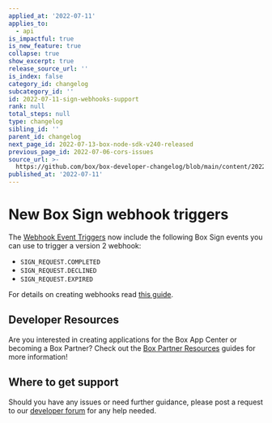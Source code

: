 ```yaml
---
applied_at: '2022-07-11'
applies_to:
  - api
is_impactful: true
is_new_feature: true
collapse: true
show_excerpt: true
release_source_url: ''
is_index: false
category_id: changelog
subcategory_id: ''
id: 2022-07-11-sign-webhooks-support
rank: null
total_steps: null
type: changelog
sibling_id: ''
parent_id: changelog
next_page_id: 2022-07-13-box-node-sdk-v240-released
previous_page_id: 2022-07-06-cors-issues
source_url: >-
  https://github.com/box/box-developer-changelog/blob/main/content/2022/07-11-sign-webhooks-support.md
published_at: '2022-07-11'
---
```

# New Box Sign webhook triggers

The [Webhook Event Triggers][1] now include the following Box Sign events you can use to trigger a version 2 webhook:

* `SIGN_REQUEST.COMPLETED`
* `SIGN_REQUEST.DECLINED`
* `SIGN_REQUEST.EXPIRED`

For details on creating webhooks read [this guide][2].

<!-- more -->


## Developer Resources

Are you interested in creating applications for the Box App Center or becoming a Box Partner? Check out the
[Box Partner Resources][2] guides for more information!

## Where to get support

Should you have any issues or need further guidance, please post a request to
our [developer forum][1] for any help needed.

[1]: g://webhooks/triggers
[2]: g://webhooks/v2/create-v2
[3]: https://support.box.com/hc/en-us/community/topics/360001932973-Platform-and-Developer-Forum
[4]: https://support.box.com/hc/en-us/sections/360009473734-Box-Partner-Resources